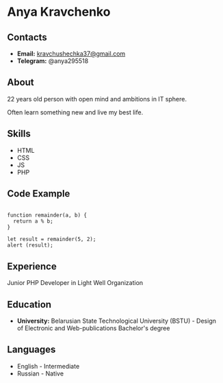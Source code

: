 # Anya Kravchenko
## Contacts
* __Email:__ kravchushechka37@gmail.com
* __Telegram:__ @anya295518
## About
22 years old person with open mind and ambitions in IT sphere.

Often learn something new and live my best life.
## Skills
* HTML
* CSS
* JS
* PHP
## Code Example
```

function remainder(a, b) {
  return a % b;
}

let result = remainder(5, 2);
alert (result);

```
## Experience
Junior PHP Developer in Light Well Organization
## Education
* __University:__ Belarusian State Technological University (BSTU) - Design of Electronic and Web-publications Bachelor's degree
## Languages
* English - Intermediate
* Russian - Native
